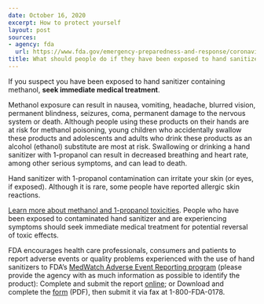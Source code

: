 ```yaml
---
date: October 16, 2020
excerpt: How to protect yourself
layout: post
sources:
- agency: fda
  url: https://www.fda.gov/emergency-preparedness-and-response/coronavirus-disease-2019-covid-19/covid-19-frequently-asked-questions
title: What should people do if they have been exposed to hand sanitizer with potential methanol or 1-propanol contamination?
---
```


If you suspect you have been exposed to hand sanitizer containing methanol, **seek immediate medical treatment**.

Methanol exposure can result in nausea, vomiting, headache, blurred vision, permanent blindness, seizures, coma, permanent damage to the nervous system or death. Although people using these products on their hands are at risk for methanol poisoning, young children who accidentally swallow these products and adolescents and adults who drink these products as an alcohol (ethanol) substitute are most at risk. Swallowing or drinking a hand sanitizer with 1-propanol can result in decreased breathing and heart rate, among other serious symptoms, and can lead to death. 

Hand sanitizer with 1-propanol contamination can irritate your skin (or eyes, if exposed). Although it is rare, some people have reported allergic skin reactions. 

[Learn more about methanol and 1-propanol toxicities](https://www.fda.gov/consumers/consumer-updates/your-hand-sanitizer-fdas-list-products-you-should-not-use). 
People who have been exposed to contaminated hand sanitizer and are experiencing symptoms should seek immediate medical treatment for potential reversal of toxic effects.

FDA encourages health care professionals, consumers and patients to report adverse events or quality problems experienced with the use of hand sanitizers to FDA’s [MedWatch Adverse Event Reporting program](https://www.fda.gov/safety/medwatch-fda-safety-information-and-adverse-event-reporting-program) (please provide the agency with as much information as possible to identify the product):
Complete and submit the report [online](https://www.accessdata.fda.gov/scripts/medwatch/index.cfm); or
Download and complete the [form](https://www.fda.gov/media/85598/download) (PDF), then submit it via fax at 1-800-FDA-0178.
